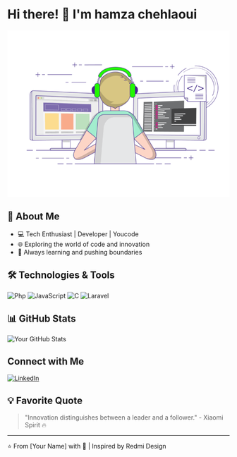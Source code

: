 # Hi there! 👋 I'm hamza chehlaoui

![Redmi-Inspired Banner](https://raw.githubusercontent.com/devSouvik/devSouvik/master/gif3.gif)

## 🚀 About Me
- 💻 Tech Enthusiast | Developer | Youcode
- 🌐 Exploring the world of code and innovation
- 🎯 Always learning and pushing boundaries

## 🛠️ Technologies & Tools
![Php](https://img.shields.io/badge/-php-306998?&logo=phphon&logoColor=white)
![JavaScript](https://img.shields.io/badge/-JavaScript-F7DF1E?&logo=javascript&logoColor=black)
![C](https://img.shields.io/badge/-c-61DAFB?&logo=c&logoColor=black)
![Laravel](https://img.shields.io/badge/-Laravel-E7466A?&logo=laravel&logoColor=white)


## 📊 GitHub Stats
![Your GitHub Stats](https://github-readme-stats.vercel.app/api?username=yourusername&theme=dark&show_icons=true)

##  Connect with Me
[![LinkedIn](https://img.shields.io/badge/-LinkedIn-000?&logo=linkedin&logoColor=MIUI)](https://www.linkedin.com/in/hamza-chehlaoui-ba38462b7/)

## 💡 Favorite Quote
> "Innovation distinguishes between a leader and a follower." - Xiaomi Spirit 🔥

---

⭐ From [Your Name] with 💖 | Inspired by Redmi Design